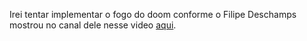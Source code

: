 Irei tentar implementar o fogo do doom conforme o Filipe Deschamps mostrou no canal dele nesse video [aqui](https://www.youtube.com/watch?v=fxm8cadCqbs&list=WL&index=20&t=0s).

